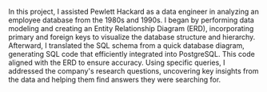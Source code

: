 In this project, I assisted Pewlett Hackard as a data engineer in analyzing an employee database from the 1980s and 1990s. I began by performing data modeling and creating an Entity Relationship Diagram (ERD), incorporating primary and foreign keys to visualize the database structure and hierarchy. Afterward, I translated the SQL schema from a quick database diagram, generating SQL code that efficiently integrated into PostgreSQL. This code aligned with the ERD to ensure accuracy. Using specific queries, I addressed the company's research questions, uncovering key insights from the data and helping them find answers they were searching for. 













